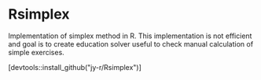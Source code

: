 # Rsimplex
Implementation of simplex method in R. This implementation is not efficient and goal is to create education solver useful to check manual calculation of simple exercises.  

[devtools::install_github("jy-r/Rsimplex")]
